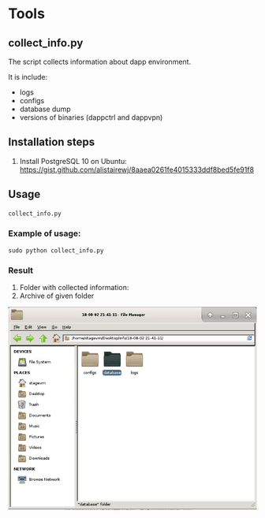 # Tools

## collect_info.py
The script collects information about dapp environment.

It is include:
* logs
* configs
* database dump
* versions of binaries (dappctrl and dappvpn)

## Installation steps
1. Install PostgreSQL 10 on Ubuntu: https://gist.github.com/alistairewj/8aaea0261fe4015333ddf8bed5fe91f8

## Usage

```
collect_info.py
```

### Example of usage:

```
sudo python collect_info.py
```

### Result

1. Folder with collected information:
1. Archive of given folder

![](result.jpg)
